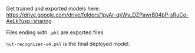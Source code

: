 Get trained and exported models here: https://drive.google.com/drive/folders/1pyAr-qkWv_DZPawrB04bP-sRuCo-AeLk?usp=sharing <br/>

Files ending with `.pkl` are exported files <br>

`nut-recognizer-v4.pkl` is the final deployed model.
